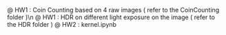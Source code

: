 @ HW1 : Coin Counting based on 4 raw images 
	( refer to the CoinCounting folder )\n
@ HW1 : HDR on different light exposure on the image 
	( refer to the HDR folder )
@ HW2 : kernel.ipynb
